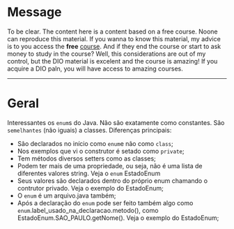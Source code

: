 # Message

To be clear. The content here is a content based on a free course. Noone can reproduce this material. If you wanna to know this material, my advice is to you access the **free** [course](https://web.dio.me/track/coding-the-future-claro-java-spring-boot). And if they end the course or start to ask money to study in the course? Well, this considerations are out of my control, but the DIO material is excelent and the course is amazing! If you acquire a DIO paln, you will have access to amazing courses.  

---

# Geral

Interessantes os `enum`s do Java. Não são exatamente como constantes. São `semelhantes` (não iguais) a classes. Diferenças principais:

- São declarados no início como `enum`e não como `class`;
- Nos exemplos que vi o construtor é setado como `private`;
- Tem métodos diversos setters como as classes;
- Podem ter mais de uma propriedade, ou seja, não é uma lista de diferentes valores string. Veja o `enum` EstadoEnum
- Seus valores são declarados dentro do próprio enum chamando o contrutor privado. Veja o exemplo do EstadoEnum;
- O `enum` é um arquivo.java também;
- Após a declaração do `enum` pode ser feito também algo como `enum`.label_usado_na_declaracao.metodo(), como EstadoEnum.SAO_PAULO.getNome(). Veja o exemplo do EstadoEnum; 
